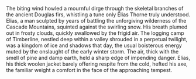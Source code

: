 The biting wind howled a mournful dirge through the skeletal branches of the ancient Douglas firs, whistling a tune only Elias Thorne truly understood.  Elias, a man sculpted by years of battling the unforgiving wilderness of the Cascade Mountains, squinted against the swirling snow.  His breath plumed out in frosty clouds, quickly swallowed by the frigid air. The logging camp of Timberline, nestled deep within a valley shrouded in a perpetual twilight, was a kingdom of ice and shadows that day, the usual boisterous energy muted by the onslaught of the early winter storm.  The air, thick with the smell of pine and damp earth, held a sharp edge of impending danger.  Elias, his thick woolen jacket barely offering respite from the cold, hefted his axe, the familiar weight a comfort in the face of the approaching tempest.

